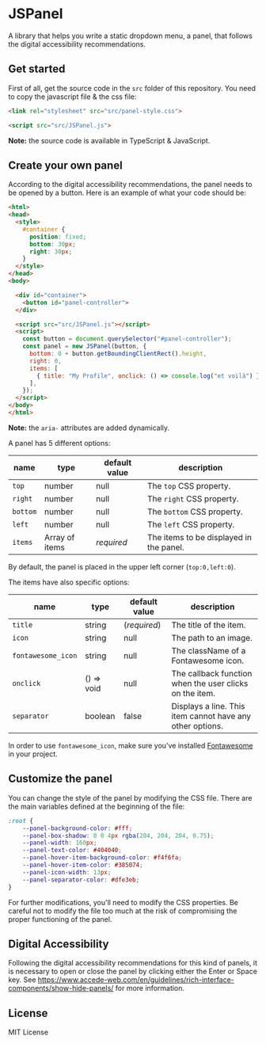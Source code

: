 # JSPanel

A library that helps you write a static dropdown menu, a panel, that follows the digital accessibility recommendations.

## Get started

First of all, get the source code in the `src` folder of this repository. You need to copy the javascript file & the css file:

```html
<link rel="stylesheet" src="src/panel-style.css">
```

```html
<script src="src/JSPanel.js">
```

**Note:** the source code is available in TypeScript & JavaScript.

## Create your own panel

According to the digital accessibility recommendations, the panel needs to be opened by a button. Here is an example of what your code should be:

```html
<html>
<head>
  <style>
    #container {
      position: fixed;
      bottom: 30px;
      right: 30px;
    }
  </style>
</head>
<body>

  <div id="container">
    <button id="panel-controller">
  </div>

  <script src="src/JSPanel.js"></script>
  <script>
    const button = document.querySelector("#panel-controller");
    const panel = new JSPanel(button, {
      bottom: 0 + button.getBoundingClientRect().height,
      right: 0,
      items: [
        { title: "My Profile", onclick: () => console.log("et voilà") }
      ],
    });
  </script>
</body>
</html>
```

**Note:** the `aria-` attributes are added dynamically.

A panel has 5 different options:

|name|type|default value|description|
|----|----|-------------|-----------|
|`top`|number|null|The `top` CSS property.|
|`right`|number|null|The `right` CSS property.|
|`bottom`|number|null|The `bottom` CSS property.|
|`left`|number|null|The `left` CSS property.|
|`items`|Array of items|_required_|The items to be displayed in the panel.|

By default, the panel is placed in the upper left corner (`top:0,left:0`).

The items have also specific options:

|name|type|default value|description|
|----|----|-------------|-----------|
|`title`|string|(_required_)|The title of the item.|
|`icon`|string|null|The path to an image.|
|`fontawesome_icon`|string|null|The className of a Fontawesome icon.|
|`onclick`|() => void|null|The callback function when the user clicks on the item.|
|`separator`|boolean|false|Displays a line. This item cannot have any other options.|

In order to use `fontawesome_icon`, make sure you've installed [Fontawesome](https://cdnjs.com/libraries/font-awesome) in your project.

## Customize the panel

You can change the style of the panel by modifying the CSS file. There are the main variables defined at the beginning of the file:

```css
:root {
    --panel-background-color: #fff;
    --panel-box-shadow: 0 0 4px rgba(204, 204, 204, 0.75);
    --panel-width: 160px;
    --panel-text-color: #404040;
    --panel-hover-item-background-color: #f4f6fa;
    --panel-hover-item-color: #385074;
    --panel-icon-width: 13px;
    --panel-separator-color: #dfe3eb;
}
```

For further modifications, you'll need to modify the CSS properties. Be careful not to modify the file too much at the risk of compromising the proper functioning of the panel.

## Digital Accessibility

Following the digital accessibility recommendations for this kind of panels, it is necessary to open or close the panel by clicking either the Enter or Space key. See <https://www.accede-web.com/en/guidelines/rich-interface-components/show-hide-panels/> for more information.

## License

MIT License